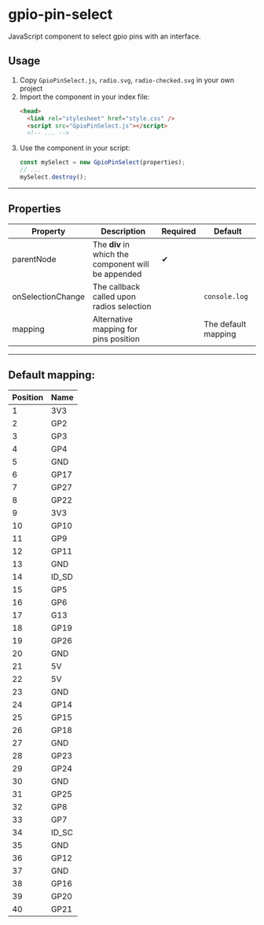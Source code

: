 # gpio-pin-select

JavaScript component to select gpio pins with an interface.

## Usage

1. Copy `GpioPinSelect.js`, `radio.svg`, `radio-checked.svg` in your own project
2. Import the component in your index file:
    ```html
    <head>
      <link rel="stylesheet" href="style.css" />
      <script src="GpioPinSelect.js"></script>
      <!-- ... -->
    ```
3. Use the component in your script:
    ```js
    const mySelect = new GpioPinSelect(properties);
    // ...
    mySelect.destroy();
    ```

---

## Properties

| Property          | Description                                         | Required | Default             |
| ----------------- | --------------------------------------------------- | -------- | ------------------- |
| parentNode        | The **div** in which the component will be appended | ✔       |                     |
| onSelectionChange | The callback called upon radios selection           |          | `console.log`       |
| mapping           | Alternative mapping for pins position               |          | The default mapping |

---

## Default mapping:

| Position | Name  |
| -------- | ----- |
| 1        | 3V3   |
| 2        | GP2   |
| 3        | GP3   |
| 4        | GP4   |
| 5        | GND   |
| 6        | GP17  |
| 7        | GP27  |
| 8        | GP22  |
| 9        | 3V3   |
| 10       | GP10  |
| 11       | GP9   |
| 12       | GP11  |
| 13       | GND   |
| 14       | ID_SD |
| 15       | GP5   |
| 16       | GP6   |
| 17       | G13   |
| 18       | GP19  |
| 19       | GP26  |
| 20       | GND   |
| 21       | 5V    |
| 22       | 5V    |
| 23       | GND   |
| 24       | GP14  |
| 25       | GP15  |
| 26       | GP18  |
| 27       | GND   |
| 28       | GP23  |
| 29       | GP24  |
| 30       | GND   |
| 31       | GP25  |
| 32       | GP8   |
| 33       | GP7   |
| 34       | ID_SC |
| 35       | GND   |
| 36       | GP12  |
| 37       | GND   |
| 38       | GP16  |
| 39       | GP20  |
| 40       | GP21  |